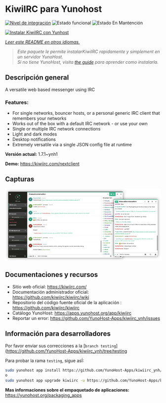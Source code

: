 <!--
Este archivo README esta generado automaticamente<https://github.com/YunoHost/apps/tree/master/tools/readme_generator>
No se debe editar a mano.
-->

# KiwiIRC para Yunohost

[![Nivel de integración](https://dash.yunohost.org/integration/kiwiirc.svg)](https://dash.yunohost.org/appci/app/kiwiirc) ![Estado funcional](https://ci-apps.yunohost.org/ci/badges/kiwiirc.status.svg) ![Estado En Mantención](https://ci-apps.yunohost.org/ci/badges/kiwiirc.maintain.svg)

[![Instalar KiwiIRC con Yunhost](https://install-app.yunohost.org/install-with-yunohost.svg)](https://install-app.yunohost.org/?app=kiwiirc)

*[Leer este README en otros idiomas.](./ALL_README.md)*

> *Este paquete le permite instalarKiwiIRC rapidamente y simplement en un servidor YunoHost.*  
> *Si no tiene YunoHost, visita [the guide](https://yunohost.org/install) para aprender como instalarla.*

## Descripción general

A versatile web based messenger using IRC

### Features:

- For single networks, bouncer hosts, or a personal generic IRC client that remembers your networks
- Works out of the box with a default IRC network - or use your own
- Single or multiple IRC network connections
- Light and dark modes
- Desktop notifications
- Extremely versatile via a single JSON config file at runtime


**Versión actual:** 1.7.1~ynh1

**Demo:** <https://kiwiirc.com/nextclient>

## Capturas

![Captura de KiwiIRC](./doc/screenshots/screenshot.png)

## Documentaciones y recursos

- Sitio web oficial: <https://kiwiirc.com/>
- Documentación administrador oficial: <https://github.com/kiwiirc/kiwiirc/wiki>
- Repositorio del código fuente oficial de la aplicación : <https://github.com/kiwiirc/kiwiirc>
- Catálogo YunoHost: <https://apps.yunohost.org/app/kiwiirc>
- Reportar un error: <https://github.com/YunoHost-Apps/kiwiirc_ynh/issues>

## Información para desarrolladores

Por favor enviar sus correcciones a la [`branch testing`](https://github.com/YunoHost-Apps/kiwiirc_ynh/tree/testing

Para probar la rama `testing`, sigue asÍ:

```bash
sudo yunohost app install https://github.com/YunoHost-Apps/kiwiirc_ynh/tree/testing --debug
o
sudo yunohost app upgrade kiwiirc -u https://github.com/YunoHost-Apps/kiwiirc_ynh/tree/testing --debug
```

**Mas informaciones sobre el empaquetado de aplicaciones:** <https://yunohost.org/packaging_apps>
